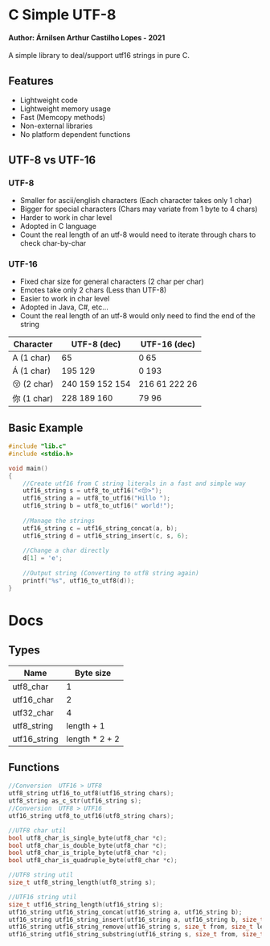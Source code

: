 # C Simple UTF-8

#### Author: Árnilsen Arthur Castilho Lopes - 2021
A simple library to deal/support utf16 strings in pure C.

## Features
- Lightweight code
- Lightweight memory usage
- Fast (Memcopy methods)
- Non-external libraries
- No platform dependent functions

## UTF-8 vs UTF-16
### UTF-8
- Smaller for ascii/english characters (Each character takes only 1 char)
- Bigger for special characters (Chars may variate from 1 byte to 4 chars)
- Harder to work in char level
- Adopted in C language
- Count the real length of an utf-8 would need to iterate through chars to check char-by-char

### UTF-16
- Fixed char size for general characters (2 char per char)
- Emotes take only 2 chars (Less than UTF-8)
- Easier to work in char level
- Adopted in Java, C#, etc... 
- Count the real length of an utf-8 would only need to find the end of the string

| Character  | UTF-8 (dec) | UTF-16 (dec)| 
| ------------- | ------------- |--------|
| A (1 char) | 65  | 0 65|
| Á  (1 char)| 195 129  | 0 193|
|😚 (2 char)|240 159 152 154|216 61 222 26|
|你 (1 char)|228 189 160|79 96|


## Basic Example
```c
#include "lib.c"
#include <stdio.h>

void main()
{
	//Create utf16 from C string literals in a fast and simple way
	utf16_string s = utf8_to_utf16("<😚>");
	utf16_string a = utf8_to_utf16("Hillo ");
	utf16_string b = utf8_to_utf16(" world!");
	
	//Manage the strings
	utf16_string c = utf16_string_concat(a, b);
	utf16_string d = utf16_string_insert(c, s, 6);
	
	//Change a char directly
	d[1] = 'e';
	
	//Output string (Converting to utf8 string again)
	printf("%s", utf16_to_utf8(d));
}
```
# Docs
## Types
| Name  | Byte size | 
| ------------- | ------------- |
|utf8_char|1|
|utf16_char|2|
|utf32_char|4|
|utf8_string|length + 1|
|utf16_string|length * 2 + 2|

## Functions
```c
//Conversion  UTF16 > UTF8
utf8_string utf16_to_utf8(utf16_string chars);
utf8_string as_c_str(utf16_string s);
//Conversion  UTF8 > UTF16
utf16_string utf8_to_utf16(utf8_string chars);

//UTF8 char util
bool utf8_char_is_single_byte(utf8_char *c);
bool utf8_char_is_double_byte(utf8_char *c);
bool utf8_char_is_triple_byte(utf8_char *c);
bool utf8_char_is_quadruple_byte(utf8_char *c);

//UTF8 string util
size_t utf8_string_length(utf8_string s);

//UTF16 string util
size_t utf16_string_length(utf16_string s);
utf16_string utf16_string_concat(utf16_string a, utf16_string b);
utf16_string utf16_string_insert(utf16_string a, utf16_string b, size_t position);
utf16_string utf16_string_remove(utf16_string s, size_t from, size_t length);
utf16_string utf16_string_substring(utf16_string s, size_t from, size_t length);
```
